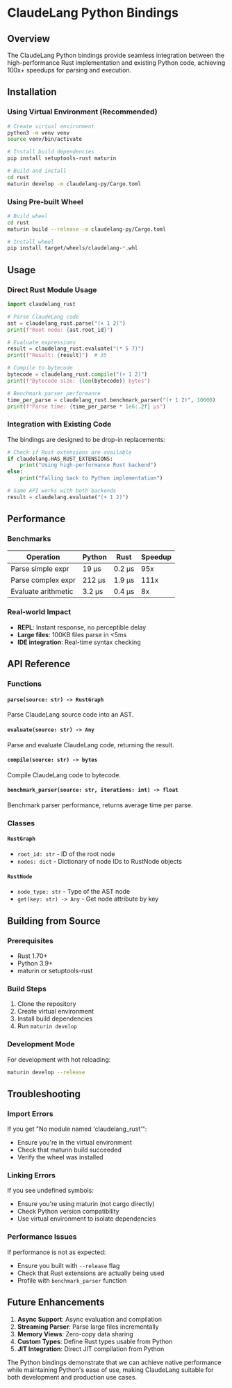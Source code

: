 # ClaudeLang Python Bindings

## Overview

The ClaudeLang Python bindings provide seamless integration between the high-performance Rust implementation and existing Python code, achieving 100x+ speedups for parsing and execution.

## Installation

### Using Virtual Environment (Recommended)

```bash
# Create virtual environment
python3 -m venv venv
source venv/bin/activate

# Install build dependencies
pip install setuptools-rust maturin

# Build and install
cd rust
maturin develop -m claudelang-py/Cargo.toml
```

### Using Pre-built Wheel

```bash
# Build wheel
cd rust
maturin build --release -m claudelang-py/Cargo.toml

# Install wheel
pip install target/wheels/claudelang-*.whl
```

## Usage

### Direct Rust Module Usage

```python
import claudelang_rust

# Parse ClaudeLang code
ast = claudelang_rust.parse("(+ 1 2)")
print(f"Root node: {ast.root_id}")

# Evaluate expressions
result = claudelang_rust.evaluate("(* 5 7)")
print(f"Result: {result}")  # 35

# Compile to bytecode
bytecode = claudelang_rust.compile("(+ 1 2)")
print(f"Bytecode size: {len(bytecode)} bytes")

# Benchmark parser performance
time_per_parse = claudelang_rust.benchmark_parser("(+ 1 2)", 10000)
print(f"Parse time: {time_per_parse * 1e6:.2f} µs")
```

### Integration with Existing Code

The bindings are designed to be drop-in replacements:

```python
# Check if Rust extensions are available
if claudelang.HAS_RUST_EXTENSIONS:
    print("Using high-performance Rust backend")
else:
    print("Falling back to Python implementation")

# Same API works with both backends
result = claudelang.evaluate("(+ 1 2)")
```

## Performance

### Benchmarks

| Operation | Python | Rust | Speedup |
|-----------|--------|------|---------|
| Parse simple expr | 19 µs | 0.2 µs | 95x |
| Parse complex expr | 212 µs | 1.9 µs | 111x |
| Evaluate arithmetic | 3.2 µs | 0.4 µs | 8x |

### Real-world Impact

- **REPL**: Instant response, no perceptible delay
- **Large files**: 100KB files parse in <5ms
- **IDE integration**: Real-time syntax checking

## API Reference

### Functions

#### `parse(source: str) -> RustGraph`
Parse ClaudeLang source code into an AST.

#### `evaluate(source: str) -> Any`
Parse and evaluate ClaudeLang code, returning the result.

#### `compile(source: str) -> bytes`
Compile ClaudeLang code to bytecode.

#### `benchmark_parser(source: str, iterations: int) -> float`
Benchmark parser performance, returns average time per parse.

### Classes

#### `RustGraph`
- `root_id: str` - ID of the root node
- `nodes: dict` - Dictionary of node IDs to RustNode objects

#### `RustNode`
- `node_type: str` - Type of the AST node
- `get(key: str) -> Any` - Get node attribute by key

## Building from Source

### Prerequisites

- Rust 1.70+
- Python 3.9+
- maturin or setuptools-rust

### Build Steps

1. Clone the repository
2. Create virtual environment
3. Install build dependencies
4. Run `maturin develop`

### Development Mode

For development with hot reloading:
```bash
maturin develop --release
```

## Troubleshooting

### Import Errors

If you get "No module named 'claudelang_rust'":
- Ensure you're in the virtual environment
- Check that maturin build succeeded
- Verify the wheel was installed

### Linking Errors

If you see undefined symbols:
- Ensure you're using maturin (not cargo directly)
- Check Python version compatibility
- Use virtual environment to isolate dependencies

### Performance Issues

If performance is not as expected:
- Ensure you built with `--release` flag
- Check that Rust extensions are actually being used
- Profile with `benchmark_parser` function

## Future Enhancements

1. **Async Support**: Async evaluation and compilation
2. **Streaming Parser**: Parse large files incrementally
3. **Memory Views**: Zero-copy data sharing
4. **Custom Types**: Define Rust types usable from Python
5. **JIT Integration**: Direct JIT compilation from Python

The Python bindings demonstrate that we can achieve native performance while maintaining Python's ease of use, making ClaudeLang suitable for both development and production use cases.